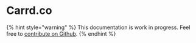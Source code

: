 # Carrd.co

{% hint style="warning" %}
This documentation is work in progress. Feel free to [contribute on Github](https://github.com/surjithctly/web3forms-docs).
{% endhint %}

